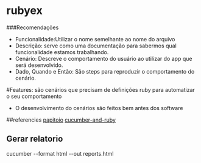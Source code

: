 # rubyex

###Recomendações
- Funcionalidade:Utilizar o nome semelhante ao nome do arquivo 
- Descrição: serve como uma documentação para sabermos qual funcionalidade estamos trabalhando.
- Cenário: Descreve o comportamento do usuário ao utilizar do app que será desenvolvido.
- Dado, Quando e Então: São steps para reproduzir  o comportamento do cenário.

#Features: são cenários que precisam de definições ruby para automatizar o seu comportamento

- O desenvolvimento do cenários são feitos bem antes dos software 

##referencies
[papitoio](https://github.com/papitoio)
[cucumber-and-ruby](https://blog.qaninja.io/cucumber-com-ruby-em-10-minutos/)


## Gerar relatorio

 cucumber --format html --out reports.html
